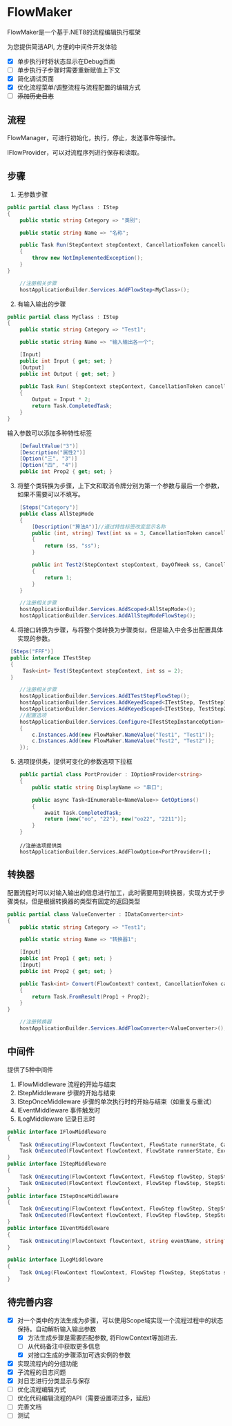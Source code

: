 # FlowMaker

FlowMaker是一个基于.NET8的流程编辑执行框架

为您提供简洁API, 方便的中间件开发体验

- [x] 单步执行时将状态显示在Debug页面
- [ ] 单步执行子步骤时需要重新赋值上下文
- [x] 简化调试页面
- [x] 优化流程菜单/调整流程与流程配置的编辑方式
- [ ] ~~添加历史日志~~

## 流程

FlowManager，可进行初始化，执行，停止，发送事件等操作。

IFlowProvider，可以对流程序列进行保存和读取。

## 步骤

1. 无参数步骤

```c#
public partial class MyClass : IStep
{
    public static string Category => "类别";

    public static string Name => "名称";

    public Task Run(StepContext stepContext, CancellationToken cancellationToken)
    {
        throw new NotImplementedException();
    }
}
```

```c#
	//注册相关步骤
	hostApplicationBuilder.Services.AddFlowStep<MyClass>();
```



2. 有输入输出的步骤

```c#
public partial class MyClass : IStep
{
    public static string Category => "Test1";

    public static string Name => "输入输出各一个";

    [Input]
    public int Input { get; set; }
    [Output]
    public int Output { get; set; }
    
    public Task Run( StepContext stepContext, CancellationToken cancellationToken)
    {
        Output = Input * 2;
        return Task.CompletedTask;
    }
}
```

输入参数可以添加多种特性标签

```c#
    [DefaultValue("3")]
    [Description("属性2")]
    [Option("三", "3")]
    [Option("四", "4")]
    public int Prop2 { get; set; }
```

3. 将整个类转换为步骤，上下文和取消令牌分别为第一个参数与最后一个参数，如果不需要可以不填写。

```c#
    [Steps("Category")]
    public class AllStepMode
    {
        [Description("算法A")]//通过特性标签改变显示名称
        public (int, string) Test(int ss = 3, CancellationToken cancellationToken = default)
        {
            return (ss, "ss");
        }

        public int Test2(StepContext stepContext, DayOfWeek ss, CancellationToken cancellationToken)
        {
            return 1;
        }
    }
```

```c#
	//注册相关步骤
	hostApplicationBuilder.Services.AddScoped<AllStepMode>();
	hostApplicationBuilder.Services.AddAllStepModeFlowStep();
```



4. 将接口转换为步骤，与将整个类转换为步骤类似，但是输入中会多出配置具体实现的参数。

```c#
 [Steps("FFF")]
 public interface ITestStep
 {
     Task<int> Test(StepContext stepContext, int ss = 2);
 }
```

```c#
    //注册相关步骤
	hostApplicationBuilder.Services.AddITestStepFlowStep();
    hostApplicationBuilder.Services.AddKeyedScoped<ITestStep, TestStep1>("Test1");
    hostApplicationBuilder.Services.AddKeyedScoped<ITestStep, TestStep2>("Test2");
	//配置选项
    hostApplicationBuilder.Services.Configure<ITestStepInstanceOption>(c =>
    {
        c.Instances.Add(new FlowMaker.NameValue("Test1", "Test1"));
        c.Instances.Add(new FlowMaker.NameValue("Test2", "Test2"));
    });
```



5. 选项提供类，提供可变化的参数选项下拉框

```c#
    public partial class PortProvider : IOptionProvider<string>
    {
        public static string DisplayName => "串口";

        public async Task<IEnumerable<NameValue>> GetOptions()
        {
            await Task.CompletedTask;
            return [new("oo", "22"), new("oo22", "2211")];
        }
    }
```

```
	//注册选项提供类
	hostApplicationBuilder.Services.AddFlowOption<PortProvider>();
```

## 转换器

配置流程时可以对输入输出的信息进行加工，此时需要用到转换器，实现方式于步骤类似，但是根据转换器的类型有固定的返回类型

```c#
public partial class ValueConverter : IDataConverter<int>
{
    public static string Category => "Test1";

    public static string Name => "转换器1";

    [Input]
    public int Prop1 { get; set; }
    [Input]
    public int Prop2 { get; set; }

    public Task<int> Convert(FlowContext? context, CancellationToken cancellationToken)
    {
        return Task.FromResult(Prop1 + Prop2);
    }
}
```

```c#
	//注册转换器
	hostApplicationBuilder.Services.AddFlowConverter<ValueConverter>();
```



## 中间件

提供了5种中间件

1. IFlowMiddleware 流程的开始与结束
2. IStepMiddleware 步骤的开始与结束
3. IStepOnceMiddleware 步骤的单次执行时的开始与结束（如重复与重试）
4. IEventMiddleware 事件触发时
5. ILogMiddleware 记录日志时

```c#
public interface IFlowMiddleware
{
    Task OnExecuting(FlowContext flowContext, FlowState runnerState, CancellationToken cancellationToken);
    Task OnExecuted(FlowContext flowContext, FlowState runnerState, Exception? exception, CancellationToken cancellationToken);
}
public interface IStepMiddleware
{
    Task OnExecuting(FlowContext flowContext, FlowStep flowStep, StepStatus step, CancellationToken cancellationToken);
    Task OnExecuted(FlowContext flowContext, FlowStep flowStep, StepStatus step, Exception? exception, CancellationToken cancellationToken);
}
public interface IStepOnceMiddleware
{
    Task OnExecuting(FlowContext flowContext, FlowStep flowStep, StepStatus step, StepOnceStatus stepOnceStatus, CancellationToken cancellationToken);
    Task OnExecuted(FlowContext flowContext, FlowStep flowStep, StepStatus step, StepOnceStatus stepOnceStatus, Exception? exception, CancellationToken cancellationToken);
}
public interface IEventMiddleware
{
    Task OnExecuting(FlowContext flowContext, string eventName, string? eventData, CancellationToken cancellationToken);
}

public interface ILogMiddleware
{
    Task OnLog(FlowContext flowContext, FlowStep flowStep, StepStatus step, StepOnceStatus stepOnceStatus, LogInfo logInfo, CancellationToken cancellationToken);
}
```

## 待完善内容

- [x] 对一个类中的方法生成为步骤，可以使用Scope域实现一个流程过程中的状态保持。自动解析输入输出参数
  - [x] 方法生成步骤是需要匹配参数, 将FlowContext等加进去. 
  - [ ] 从代码备注中获取更多信息
  - [x] 对接口生成的步骤添加可选实例的参数
- [x] 实现流程内的分组功能
- [x] 子流程的日志问题
- [x] 对日志进行分类显示与保存
- [ ] 优化流程编辑方式
- [ ] 优化代码编辑流程的API（需要设置项过多，延后）
- [ ] 完善文档
- [ ] 测试

